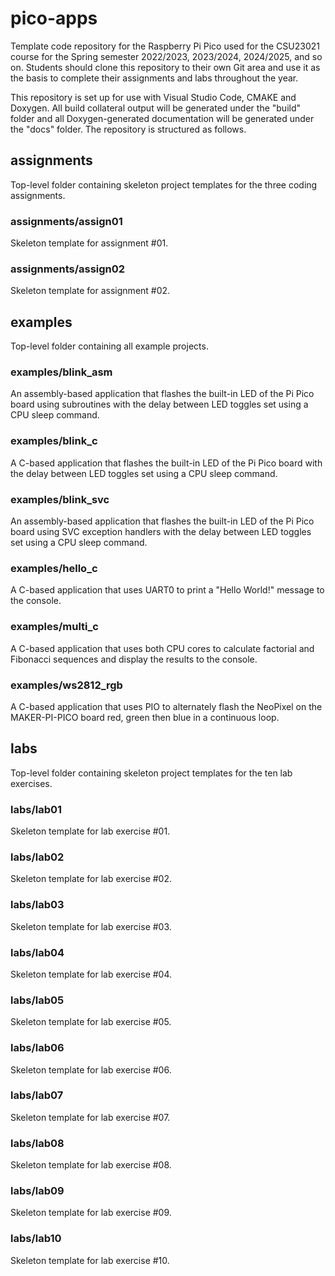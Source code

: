 # pico-apps

Template code repository for the Raspberry Pi Pico used for the CSU23021 course for the Spring semester 2022/2023, 2023/2024, 2024/2025, and so on. Students should clone this repository to their own Git area and use it as the basis to complete their assignments and labs throughout the year.

This repository is set up for use with Visual Studio Code, CMAKE and Doxygen. All build collateral output will be generated under the "build" folder and all Doxygen-generated documentation will be generated under the "docs" folder. The repository is structured as follows.

## assignments

Top-level folder containing skeleton project templates for the three coding assignments.

### assignments/assign01

Skeleton template for assignment #01.

### assignments/assign02

Skeleton template for assignment #02.

## examples

Top-level folder containing all example projects.

### examples/blink_asm

An assembly-based application that flashes the built-in LED of the Pi Pico board using subroutines with the delay between LED toggles set using a CPU sleep command.

### examples/blink_c

A C-based application that flashes the built-in LED of the Pi Pico board with the delay between LED toggles set using a CPU sleep command.

### examples/blink_svc

An assembly-based application that flashes the built-in LED of the Pi Pico board using SVC exception handlers with the delay between LED toggles set using a CPU sleep command.

### examples/hello_c

A C-based application that uses UART0 to print a "Hello World!" message to the console.

### examples/multi_c

A C-based application that uses both CPU cores to calculate factorial and Fibonacci sequences and display the results to the console.

### examples/ws2812_rgb

A C-based application that uses PIO to alternately flash the NeoPixel on the MAKER-PI-PICO board red, green then blue in a continuous loop.

## labs

Top-level folder containing skeleton project templates for the ten lab exercises.

### labs/lab01

Skeleton template for lab exercise #01.

### labs/lab02

Skeleton template for lab exercise #02.

### labs/lab03

Skeleton template for lab exercise #03.

### labs/lab04

Skeleton template for lab exercise #04.

### labs/lab05

Skeleton template for lab exercise #05.

### labs/lab06

Skeleton template for lab exercise #06.

### labs/lab07

Skeleton template for lab exercise #07.

### labs/lab08

Skeleton template for lab exercise #08.

### labs/lab09

Skeleton template for lab exercise #09.

### labs/lab10

Skeleton template for lab exercise #10.

